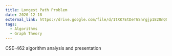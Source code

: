 ```yaml
---
title: Longest Path Problem
date: 2020-12-18
external_link: https://drive.google.com/file/d/1tXK7EtDeTGSnrgjp1820nQ0nK9p5009G/view?usp=sharing
tags:
  - Algorithms
  - Graph Theory
---
```


CSE-462 algorithm analysis and presentation

<!--more-->
